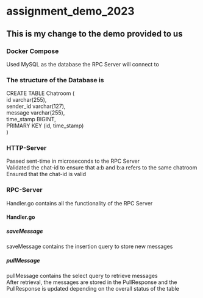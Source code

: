# assignment_demo_2023

<h2>This is my change to the demo provided to us</h2>
<h3>Docker Compose</h3>
Used MySQL as the database the RPC Server will connect to
<h3>The structure of the Database is<br/></h3>
CREATE TABLE Chatroom (<br/>
	id varchar(255),<br/>
    sender_id varchar(127),<br/>
    message varchar(255),<br/>
    time_stamp BIGINT,<br/>
    PRIMARY KEY (id, time_stamp)<br/>
)
<h3>HTTP-Server</h3>
Passed sent-time in microseconds to the RPC Server<br/>
Validated the chat-id to ensure that a:b and b:a refers to the same chatroom<br/>
Ensured that the chat-id is valid
<h3>RPC-Server</h3>
Handler.go contains all the functionality of the RPC Server
<h4>Handler.go</h4>
<h5>saveMessage</h5>
saveMessage contains the insertion query to store new messages
<h5>pullMessage</h5>
pullMessage contains the select query to retrieve messages<br/>
After retrieval, the messages are stored in the PullResponse and the PullResponse is updated depending on the overall status of the table